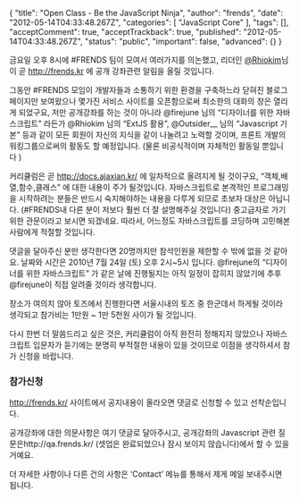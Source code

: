 {
    "title": "Open Class - Be the JavaScript Ninja",
    "author": "frends",
    "date": "2012-05-14T04:33:48.267Z",
    "categories": [
        "JavaScript Core"
    ],
    "tags": [],
    "acceptComment": true,
    "acceptTrackback": true,
    "published": "2012-05-14T04:33:48.267Z",
    "status": "public",
    "important": false,
    "advanced": {}
}

금요일 오후 8시에 #FRENDS 팀이 모여서 여러가지를 의논했고, 리더인 [@Rhiokim](http://twitter.com/rhiokim)님이 곧 http://frends.kr 에 공개 강좌관련 알림을 올릴 것입니다.

그동안 #FRENDS 모임이 개발자들과 소통하기 위한 환경을 구축하느라 닫혀진 블로그 페이지만 보여왔으나 몇가진 서비스 사이트를 오픈함으로써 최소한의 대화의 창은 열리게 되었구요, 저만 공개강좌를 하는 것이 아니라 @firejune 님의 “디자이너를 위한 자바스크립트” 라든가 @Rhiokim 님의 “ExtJS 활용”, @Outsider__ 님의 “Javascript 기본” 등과 같이 모든 회원이 자신의 지식을 같이 나눌려고 노력할 것이며, 프론트 개발의 워킹그룹으로써의 활동도 할 예정입니다. (물론 비공식적이며 자체적인 활동일 뿐입니다 )

커리큘럼은 곧 http://docs.ajaxian.kr/ 에 일차적으로 올려지게 될 것이구요, “객체,배열,함수,클래스” 에 대한 내용이 주가 될것입니다.
자바스크립트로 본격적인 프로그래밍을 시작하려는 분들은 반드시 숙지해야하는 내용을 다루게 되므로 초보자 대상은 아닙니다. (#FRENDS내 다른 분이 저보다 훨씬 더 잘 설명해주실 것입니다)
중고급자로 가기위한 관문이라고 보시면 되겠네요. 따라서, 어느정도 자바스크립트를 코딩하며 고민해본 사람에게 적절할 것입니다.

댓글을 달아주신 분만 생각한다면 20명까지만 참석인원을 제한할 수 밖에 없을 것 같아요. 날짜와 시간은 2010년 7월 24일 (토) 오후 2시~5시 입니다. @firejune의 “디자이너를 위한 자바스크립트” 가 같은 날에 진행될지는 아직 일정이 잡히지 않았기에 추후 @firejune이 직접 알려줄 것이라 생각합니다.

장소가 여의치 않아 토즈에서 진행한다면 서울시내의 토즈 중 한군데서 하게될 것이라 생각되고 참가비는 1만원 ~ 1만 5천원 사이가 될 것입니다.

다시 한번 더 말씀드리고 싶은 것은, 커리큘럼이 아직 완전히 정해지지 않았으나 자바스크립트 입문자가 듣기에는 분명히 부적절한 내용이 있을 것이므로 이점을 생각하셔서 참가 신청을 바랍니다.

### 참가신청
http://frends.kr/ 사이트에서 공지내용이 올라오면 댓글로 신청할 수 있고 선착순입니다.

공개강좌에 대한 의문사항은 여기 댓글로 달아주시고, 공개강좌의 Javascript 관련 질문은http://qa.frends.kr/ (셋업은 완료되었으나 잠시 보이지 않습니다)에서 할 수 있을 거예요.

더 자세한 사항이나 다른 건의 사항은 ‘Contact’ 메뉴를 통해서 제게 메일 보내주시면 됩니다.